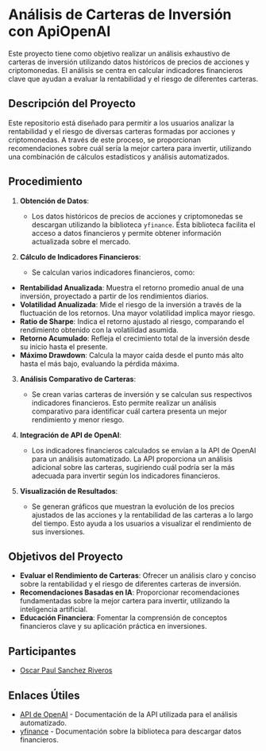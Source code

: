# Análisis de Carteras de Inversión con ApiOpenAI

Este proyecto tiene como objetivo realizar un análisis exhaustivo de carteras de inversión utilizando datos históricos de precios de acciones y criptomonedas. El análisis se centra en calcular indicadores financieros clave que ayudan a evaluar la rentabilidad y el riesgo de diferentes carteras.

## Descripción del Proyecto

Este repositorio está diseñado para permitir a los usuarios analizar la rentabilidad y el riesgo de diversas carteras formadas por acciones y criptomonedas. A través de este proceso, se proporcionan recomendaciones sobre cuál sería la mejor cartera para invertir, utilizando una combinación de cálculos estadísticos y análisis automatizados.

## Procedimiento

1. **Obtención de Datos**:
   - Los datos históricos de precios de acciones y criptomonedas se descargan utilizando la biblioteca `yfinance`. Esta biblioteca facilita el acceso a datos financieros y permite obtener información actualizada sobre el mercado.

2. **Cálculo de Indicadores Financieros**:
   - Se calculan varios indicadores financieros, como:
     
- **Rentabilidad Anualizada**: Muestra el retorno promedio anual de una inversión, proyectado a partir de los rendimientos diarios.
- **Volatilidad Anualizada**: Mide el riesgo de la inversión a través de la fluctuación de los retornos. Una mayor volatilidad implica mayor riesgo.
- **Ratio de Sharpe**: Indica el retorno ajustado al riesgo, comparando el rendimiento obtenido con la volatilidad asumida.
- **Retorno Acumulado**: Refleja el crecimiento total de la inversión desde su inicio hasta el presente.
- **Máximo Drawdown**: Calcula la mayor caída desde el punto más alto hasta el más bajo, evaluando la pérdida máxima.

3. **Análisis Comparativo de Carteras**:
   - Se crean varias carteras de inversión y se calculan sus respectivos indicadores financieros. Esto permite realizar un análisis comparativo para identificar cuál cartera presenta un mejor rendimiento y menor riesgo.

4. **Integración de API de OpenAI**:
   - Los indicadores financieros calculados se envían a la API de OpenAI para un análisis automatizado. La API proporciona un análisis adicional sobre las carteras, sugiriendo cuál podría ser la más adecuada para invertir según los indicadores financieros.

5. **Visualización de Resultados**:
   - Se generan gráficos que muestran la evolución de los precios ajustados de las acciones y la rentabilidad de las carteras a lo largo del tiempo. Esto ayuda a los usuarios a visualizar el rendimiento de sus inversiones.

## Objetivos del Proyecto

- **Evaluar el Rendimiento de Carteras**: Ofrecer un análisis claro y conciso sobre la rentabilidad y el riesgo de diferentes carteras de inversión.
- **Recomendaciones Basadas en IA**: Proporcionar recomendaciones fundamentadas sobre la mejor cartera para invertir, utilizando la inteligencia artificial.
- **Educación Financiera**: Fomentar la comprensión de conceptos financieros clave y su aplicación práctica en inversiones.

## Participantes

- [Oscar Paul Sanchez Riveros](https://www.linkedin.com/in/oscar-sanchez-riveros/)


## Enlaces Útiles

- [API de OpenAI](https://openai.com/api/) - Documentación de la API utilizada para el análisis automatizado.
- [yfinance](https://pypi.org/project/yfinance/) - Documentación sobre la biblioteca para descargar datos financieros.








